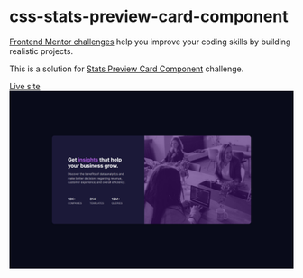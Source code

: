 # css-stats-preview-card-component

[Frontend Mentor challenges](https://www.frontendmentor.io/) help you improve your coding skills by building realistic projects.

This is a solution for [Stats Preview Card Component](https://www.frontendmentor.io/challenges/stats-preview-card-component-8JqbgoU62) challenge.

[Live site](https://amansgz.github.io/css-stats-preview-card-component/)
![preview screenshot](./styles/images/preview.png)
